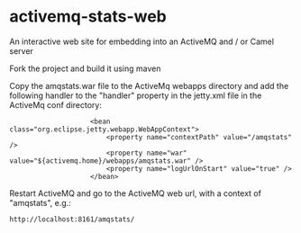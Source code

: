activemq-stats-web
==================

An interactive web site for embedding into an ActiveMQ and / or Camel server

Fork the project and build it using maven

Copy the amqstats.war file to the ActiveMq webapps directory and add the following handler to the "handler" property in the jetty.xml file in the ActiveMq conf directory:

                        <bean class="org.eclipse.jetty.webapp.WebAppContext">
                            <property name="contextPath" value="/amqstats" />
                            <property name="war" value="${activemq.home}/webapps/amqstats.war" />
                            <property name="logUrlOnStart" value="true" />
                        </bean>

Restart ActiveMQ and go to the ActiveMQ web url, with a context of "amqstats", e.g.:

	http://localhost:8161/amqstats/

